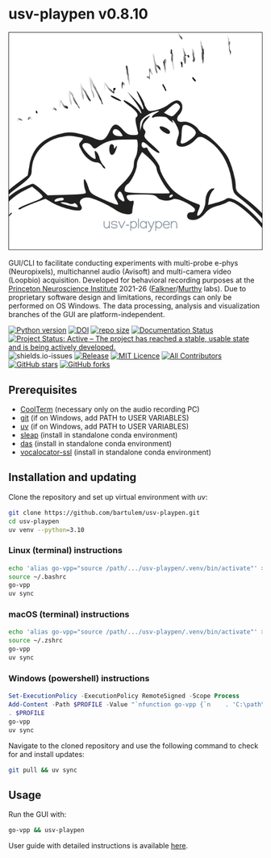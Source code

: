 # usv-playpen v0.8.10

![](https://raw.githubusercontent.com/bartulem/usv-playpen/refs/heads/main/src/usv_playpen/img/usv_playpen_gui.png)

GUI/CLI to facilitate conducting experiments with multi-probe e-phys
(Neuropixels), multichannel audio (Avisoft) and multi-camera video (Loopbio)
acquisition. Developed for behavioral recording purposes at the
[Princeton Neuroscience Institute](https://pni.princeton.edu/) 2021-26
([Falkner](https://www.falknerlab.com/)/[Murthy](https://murthylab.princeton.edu/)
labs). Due to proprietary software design and limitations, recordings can only
be performed on OS Windows. The data processing, analysis and visualization
branches of the GUI are platform-independent.

[![Python version](https://img.shields.io/badge/Python-3.10-blue)](https://img.shields.io/badge/Python-3.10-blue)
[![DOI](https://zenodo.org/badge/566588932.svg)](https://zenodo.org/badge/latestdoi/566588932)
[![repo size](https://img.shields.io/github/repo-size/bartulem/usv-playpen)](https://github.com/bartulem/usv-playpen/)
[![Documentation Status](https://readthedocs.org/projects//usv-playpen/badge/?version=latest)](https://usv-playpen.readthedocs.io/en/latest/?badge=latest)
[![Project Status: Active – The project has reached a stable, usable state and is being actively developed.](https://www.repostatus.org/badges/latest/active.svg)](https://www.repostatus.org/#active)
![shields.io-issues](https://img.shields.io/github/issues/bartulem/usv-playpen)
[![Release](https://img.shields.io/github/v/release/bartulem/usv-playpen)](https://img.shields.io/github/v/release/bartulem/usv-playpen)
[![MIT Licence](https://img.shields.io/github/license/bartulem/usv-playpen)](https://github.com/bartulem/usv-playpen/blob/main/LICENSE)
[![All Contributors](https://img.shields.io/badge/all_contributors-1-orange.svg?style=flat-square)](https://img.shields.io/badge/all_contributors-1-orange.svg?style=flat-square)
[![GitHub stars](https://img.shields.io/github/stars/bartulem/usv-playpen?style=social)](https://github.com/bartulem/usv-playpen/)
[![GitHub forks](https://img.shields.io/github/forks/bartulem/usv-playpen?style=social)](https://github.com/bartulem/usv-playpen/)

## Prerequisites

- [CoolTerm](https://coolterm.en.lo4d.com/windows) (necessary only on the audio
  recording PC)
- [git](https://git-scm.com/download/)  (if on Windows, add PATH to USER
  VARIABLES)
- [uv](https://docs.astral.sh/uv/getting-started/installation/) (if on Windows, add PATH to USER
  VARIABLES)
- [sleap](https://sleap.ai/) (install in standalone conda environment)
- [das](https://janclemenslab.org/das/) (install in standalone conda
  environment)
- [vocalocator-ssl](https://github.com/Aramist/vocalocator-ssl) (install in
  standalone conda environment)

## Installation and updating

Clone the repository and set up virtual environment with *uv*:

```bash
git clone https://github.com/bartulem/usv-playpen.git
cd usv-playpen
uv venv --python=3.10
```

### Linux (terminal) instructions

```bash
echo 'alias go-vpp="source /path/.../usv-playpen/.venv/bin/activate"' >> ~/.bashrc
source ~/.bashrc
go-vpp
uv sync
```

### macOS (terminal) instructions

```bash
echo 'alias go-vpp="source /path/.../usv-playpen/.venv/bin/activate"' >> ~/.zshrc
source ~/.zshrc
go-vpp
uv sync
```

### Windows (powershell) instructions

```powershell
Set-ExecutionPolicy -ExecutionPolicy RemoteSigned -Scope Process
Add-Content -Path $PROFILE -Value "`nfunction go-vpp {`n    . 'C:\path\...\usv-playpen\.venv\Scripts\Activate.ps1'`n}"
. $PROFILE
go-vpp
uv sync
```

Navigate to the cloned repository and use the following command to check for and install updates:

```bash
git pull && uv sync
```

## Usage

Run the GUI with:

```bash
go-vpp && usv-playpen
```

User guide with detailed instructions is available
[here](https://usv-playpen.readthedocs.io/en/latest/).
